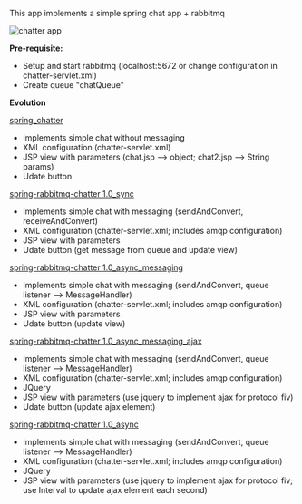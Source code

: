 This app implements a simple spring chat app + rabbitmq

![chatter app](https://github.com/melaniemaronde/spring_rabbitmq_chatter/raw/master/ui.gif)

<b>Pre-requisite:</b>
- Setup and start rabbitmq (localhost:5672 or change configuration in chatter-servlet.xml)
- Create queue "chatQueue"

<b>Evolution</b>

<u>spring_chatter</u>
- Implements simple chat without messaging
- XML configuration (chatter-servlet.xml)
- JSP view with parameters (chat.jsp --> object; chat2.jsp --> String params)
- Udate button

<u>spring-rabbitmq-chatter 1.0_sync</u>
- Implements simple chat with messaging (sendAndConvert, receiveAndConvert)
- XML configuration (chatter-servlet.xml; includes amqp configuration)
- JSP view with parameters
- Udate button (get message from queue and update view)

<u>spring-rabbitmq-chatter 1.0_async_messaging</u>
- Implements simple chat with messaging (sendAndConvert, queue listener --> MessageHandler)
- XML configuration (chatter-servlet.xml; includes amqp configuration)
- JSP view with parameters
- Udate button (update view)

<u>spring-rabbitmq-chatter 1.0_async_messaging_ajax</u>
- Implements simple chat with messaging (sendAndConvert, queue listener --> MessageHandler)
- XML configuration (chatter-servlet.xml; includes amqp configuration)
- JQuery 
- JSP view with parameters (use jquery to implement ajax for protocol fiv)
- Udate button (update ajax element)

<u>spring-rabbitmq-chatter 1.0_async</u>
- Implements simple chat with messaging (sendAndConvert, queue listener --> MessageHandler)
- XML configuration (chatter-servlet.xml; includes amqp configuration)
- JQuery 
- JSP view with parameters (use jquery to implement ajax for protocol fiv; use Interval to update ajax element each second)









